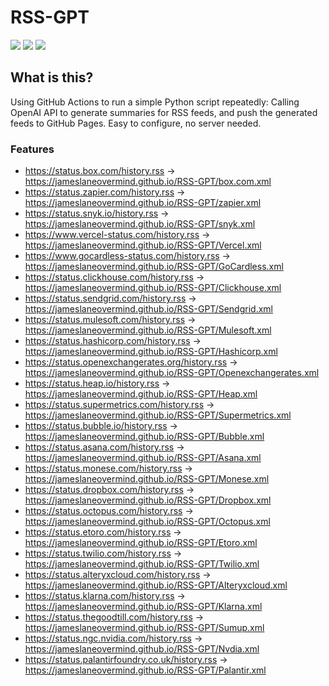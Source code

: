 # RSS-GPT

[![](https://img.shields.io/github/last-commit/yinan-c/RSS-GPT/dev?label=updated)](https://github.com/yinan-c/RSS-GPT/tree/dev)
[![](https://img.shields.io/github/last-commit/yinan-c/RSS-GPT/main?label=feeds%20refreshed)](https://yinan-c.github.io/RSS-GPT/)
[![](https://img.shields.io/github/license/yinan-c/RSS-GPT)](https://github.com/yinan-c/RSS-GPT/blob/master/LICENSE)

## What is this?

Using GitHub Actions to run a simple Python script repeatedly: Calling OpenAI API to generate summaries for RSS feeds, and push the generated feeds to GitHub Pages. Easy to configure, no server needed.

### Features

- https://status.box.com/history.rss -> https://jameslaneovermind.github.io/RSS-GPT/box.com.xml
- https://status.zapier.com/history.rss -> https://jameslaneovermind.github.io/RSS-GPT/zapier.xml
- https://status.snyk.io/history.rss -> https://jameslaneovermind.github.io/RSS-GPT/snyk.xml
- https://www.vercel-status.com/history.rss -> https://jameslaneovermind.github.io/RSS-GPT/Vercel.xml
- https://www.gocardless-status.com/history.rss -> https://jameslaneovermind.github.io/RSS-GPT/GoCardless.xml
- https://status.clickhouse.com/history.rss -> https://jameslaneovermind.github.io/RSS-GPT/Clickhouse.xml
- https://status.sendgrid.com/history.rss -> https://jameslaneovermind.github.io/RSS-GPT/Sendgrid.xml
- https://status.mulesoft.com/history.rss -> https://jameslaneovermind.github.io/RSS-GPT/Mulesoft.xml
- https://status.hashicorp.com/history.rss -> https://jameslaneovermind.github.io/RSS-GPT/Hashicorp.xml
- https://status.openexchangerates.org/history.rss -> https://jameslaneovermind.github.io/RSS-GPT/Openexchangerates.xml
- https://status.heap.io/history.rss -> https://jameslaneovermind.github.io/RSS-GPT/Heap.xml
- https://status.supermetrics.com/history.rss -> https://jameslaneovermind.github.io/RSS-GPT/Supermetrics.xml
- https://status.bubble.io/history.rss -> https://jameslaneovermind.github.io/RSS-GPT/Bubble.xml
- https://status.asana.com/history.rss -> https://jameslaneovermind.github.io/RSS-GPT/Asana.xml
- https://status.monese.com/history.rss -> https://jameslaneovermind.github.io/RSS-GPT/Monese.xml
- https://status.dropbox.com/history.rss -> https://jameslaneovermind.github.io/RSS-GPT/Dropbox.xml
- https://status.octopus.com/history.rss -> https://jameslaneovermind.github.io/RSS-GPT/Octopus.xml
- https://status.etoro.com/history.rss -> https://jameslaneovermind.github.io/RSS-GPT/Etoro.xml
- https://status.twilio.com/history.rss -> https://jameslaneovermind.github.io/RSS-GPT/Twilio.xml
- https://status.alteryxcloud.com/history.rss -> https://jameslaneovermind.github.io/RSS-GPT/Alteryxcloud.xml
- https://status.klarna.com/history.rss -> https://jameslaneovermind.github.io/RSS-GPT/Klarna.xml
- https://status.thegoodtill.com/history.rss -> https://jameslaneovermind.github.io/RSS-GPT/Sumup.xml
- https://status.ngc.nvidia.com/history.rss -> https://jameslaneovermind.github.io/RSS-GPT/Nvdia.xml
- https://status.palantirfoundry.co.uk/history.rss -> https://jameslaneovermind.github.io/RSS-GPT/Palantir.xml
